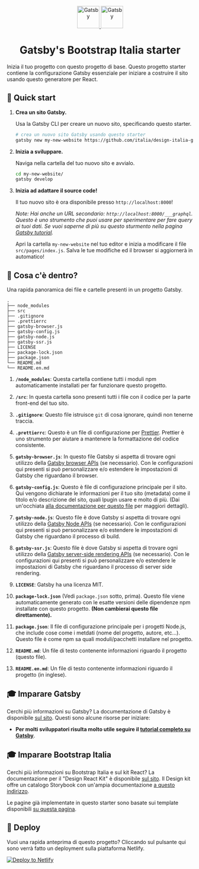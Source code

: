 <p align="center">
  <a href="https://github.com/italia/design-react-kit">
    <img alt="Gatsby" src="https://www.gatsbyjs.org/monogram.svg" width="60" />
    <img alt="Gatsby" src="https://italia.github.io/design-comuni-prototipi/assets/images/icons/logo-comune.svg" height="60" />
  </a>
</p>
<h1 align="center">
  Gatsby's Bootstrap Italia starter
</h1>

Inizia il tuo progetto con questo progetto di base. Questo progetto starter contiene la configurazione Gatsby essenziale per iniziare a costruire il sito usando questo generatore per React.

## 🚀 Quick start

1.  **Crea un sito Gatsby.**

    Usa la Gatsby CLI per creare un nuovo sito, specificando questo starter.

    ```sh
    # crea un nuovo sito Gatsby usando questo starter
    gatsby new my-new-website https://github.com/italia/design-italia-gatsby-starterkit
    ```

1.  **Inizia a sviluppare.**

    Naviga nella cartella del tuo nuovo sito e avvialo.

    ```sh
    cd my-new-website/
    gatsby develop
    ```

1.  **Inizia ad adattare il source code!**

    Il tuo nuovo sito è ora disponibile presso `http://localhost:8000`!

    _Note: Hai anche un URL secondario: _`http://localhost:8000/___graphql`_. Questo è uno strumento che puoi usare per sperimentare per fare query ai tuoi dati. Se vuoi saperne di più su questo sturmento nella pagina [Gatsby tutorial](https://www.gatsbyjs.org/tutorial/part-five/#introducing-graphiql)._

    Apri la cartella `my-new-website` nel tuo editor e inizia a modificare il file `src/pages/index.js`. Salva le tue modifiche ed il browser si aggiornerà in automatico!

## 🧐 Cosa c'è dentro?

Una rapida panoramica dei file e cartelle presenti in un progetto Gatsby.

    .
    ├── node_modules
    ├── src
    ├── .gitignore
    ├── .prettierrc
    ├── gatsby-browser.js
    ├── gatsby-config.js
    ├── gatsby-node.js
    ├── gatsby-ssr.js
    ├── LICENSE
    ├── package-lock.json
    ├── package.json
    └── README.md
    └── README.en.md

1.  **`/node_modules`**: Questa cartella contiene tutti i moduli npm automaticamente installati per far funzionare questo progetto.

2.  **`/src`**: In questa cartella sono presenti tutti i file con il codice per la parte front-end del tuo sito.

3.  **`.gitignore`**: Questo file istruisce `git` di cosa ignorare, quindi non tenerne traccia.

4.  **`.prettierrc`**: Questo è un file di configurazione per [Prettier](https://prettier.io/). Prettier è uno strumento per aiutare a mantenere la formattazione del codice consistente.

5.  **`gatsby-browser.js`**: In questo file Gatsby si aspetta di trovare ogni utilizzo della [Gatsby browser APIs](https://www.gatsbyjs.org/docs/browser-apis/) (se necessario). Con le configurazioni qui presenti si può personalizzare e/o estendere le impostazioni di Gatsby che riguardano il browser.

6.  **`gatsby-config.js`**: Questo è file di configurazione principale per il sito. Qui vengono dichiarate le informazioni per il tuo sito (metadata) come il titolo e/o descrizione del sito, quali lpugin usare e molto di più. (Dai un'occhiata [alla documentazione per questo file](https://www.gatsbyjs.org/docs/gatsby-config/) per maggiori dettagli).

7.  **`gatsby-node.js`**: Questo file è dove Gatsby si aspetta di trovare ogni utilizzo della  [Gatsby Node APIs](https://www.gatsbyjs.org/docs/node-apis/) (se necessario). Con le configurazioni qui presenti si può personalizzare e/o estendere le impostazioni di Gatsby che riguardano il processo di build.

8.  **`gatsby-ssr.js`**: Questo file è dove Gatsby si aspetta di trovare ogni utilizzo della [Gatsby server-side rendering APIs](https://www.gatsbyjs.org/docs/ssr-apis/) (se necessario). Con le configurazioni qui presenti si può personalizzare e/o estendere le impostazioni di Gatsby che riguardano il processo di server side rendering.

9.  **`LICENSE`**: Gatsby ha una licenza MIT.

10. **`package-lock.json`** (Vedi `package.json` sotto, prima). Questo file viene automaticamente generato con le esatte versioni delle dipendenze npm installate con questo progetto. **(Non cambierai questo file direttamente).**

11. **`package.json`**: Il file di configurazione principale per i progetti Node.js, che include cose come i metdati (nome del progetto, autore, etc...). Questo file è come npm sa quali moduli/pacchetti installare nel progetto.

12. **`README.md`**: Un file di testo contenente informazioni riguardo il progetto (questo file).

13. **`README.en.md`**:  Un file di testo contenente informazioni riguardo il progetto (in inglese).

## 🎓 Imparare Gatsby

Cerchi più informazioni su Gatsby? La documentazione di Gatsby è disponibile [sul sito](https://www.gatsbyjs.org/). Questi sono alcune risorse per iniziare:

- **Per molti sviluppatori risulta molto utile seguire il [tutorial completo su Gatsby](https://www.gatsbyjs.org/tutorial/)**.

## 🎓 Imparare Bootstrap Italia

Cerchi più informazioni su Bootstrap Italia e sul kit React? La documentazione per il "Design React Kit" è disponibile [sul sito](https://github.com/italia/design-react-kit).
Il Design kit offre un catalogo Storybook con un'ampia documentazione [a questo indirizzo](https://italia.github.io/design-react-kit/?path=/story/introduzione-introduzione--benvenuto).

Le pagine già implementate in questo starter sono basate sui template disponibili [su questa pagina](https://italia.github.io/design-comuni-prototipi/it/kit.html).

## 💫 Deploy

Vuoi una rapida anteprima di questo progetto? Cliccando sul pulsante qui sono verrà fatto un deployment sulla piattaforma Netlify.

[![Deploy to Netlify](https://www.netlify.com/img/deploy/button.svg)](https://app.netlify.com/start/deploy?repository=https://github.com/italia/design-italia-gatsby-starterkit)
